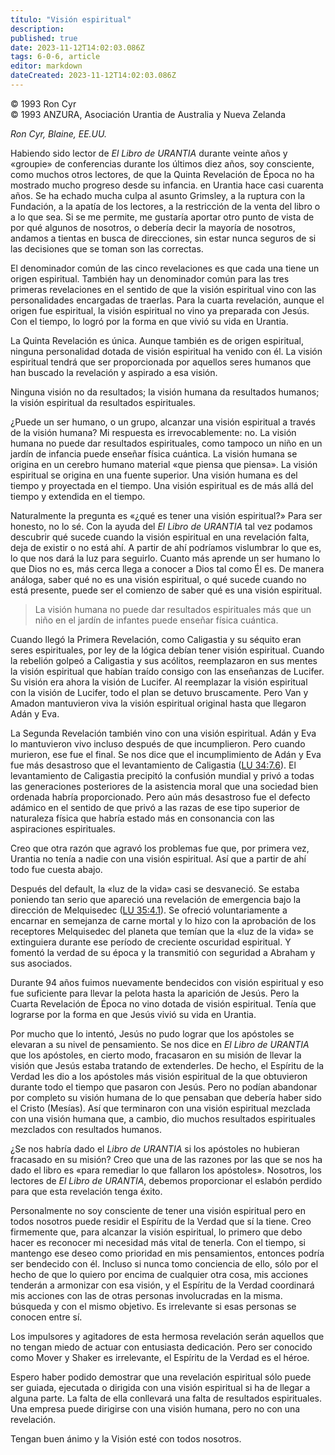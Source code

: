 ```yaml
---
título: "Visión espiritual"
description: 
published: true
date: 2023-11-12T14:02:03.086Z
tags: 6-0-6, article
editor: markdown
dateCreated: 2023-11-12T14:02:03.086Z
---
```


<p class="v-card v-sheet theme--light grey lighten-3 px-2 py-1">© 1993 Ron Cyr<br>© 1993 ANZURA, Asociación Urantia de Australia y Nueva Zelanda</p>


_Ron Cyr, Blaine, EE.UU._

Habiendo sido lector de _El Libro de URANTIA_ durante veinte años y «groupie» de conferencias durante los últimos diez años, soy consciente, como muchos otros lectores, de que la Quinta Revelación de Época no ha mostrado mucho progreso desde su infancia. en Urantia hace casi cuarenta años. Se ha echado mucha culpa al asunto Grimsley, a la ruptura con la Fundación, a la apatía de los lectores, a la restricción de la venta del libro o a lo que sea. Si se me permite, me gustaría aportar otro punto de vista de por qué algunos de nosotros, o debería decir la mayoría de nosotros, andamos a tientas en busca de direcciones, sin estar nunca seguros de si las decisiones que se toman son las correctas.

El denominador común de las cinco revelaciones es que cada una tiene un origen espiritual. También hay un denominador común para las tres primeras revelaciones en el sentido de que la visión espiritual vino con las personalidades encargadas de traerlas. Para la cuarta revelación, aunque el origen fue espiritual, la visión espiritual no vino ya preparada con Jesús. Con el tiempo, lo logró por la forma en que vivió su vida en Urantia.

La Quinta Revelación es única. Aunque también es de origen espiritual, ninguna personalidad dotada de visión espiritual ha venido con él. La visión espiritual tendrá que ser proporcionada por aquellos seres humanos que han buscado la revelación y aspirado a esa visión.

Ninguna visión no da resultados; la visión humana da resultados humanos; la visión espiritual da resultados espirituales.

¿Puede un ser humano, o un grupo, alcanzar una visión espiritual a través de la visión humana? Mi respuesta es irrevocablemente: no. La visión humana no puede dar resultados espirituales, como tampoco un niño en un jardín de infancia puede enseñar física cuántica. La visión humana se origina en un cerebro humano material «que piensa que piensa». La visión espiritual se origina en una fuente superior. Una visión humana es del tiempo y proyectada en el tiempo. Una visión espiritual es de más allá del tiempo y extendida en el tiempo.

Naturalmente la pregunta es «¿qué es tener una visión espiritual?» Para ser honesto, no lo sé. Con la ayuda del _El Libro de URANTIA_ tal vez podamos descubrir qué sucede cuando la visión espiritual en una revelación falta, deja de existir o no está ahí. A partir de ahí podríamos vislumbrar lo que es, lo que nos dará la luz para seguirlo. Cuanto más aprende un ser humano lo que Dios no es, más cerca llega a conocer a Dios tal como Él es. De manera análoga, saber qué no es una visión espiritual, o qué sucede cuando no está presente, puede ser el comienzo de saber qué es una visión espiritual.

> La visión humana no puede dar resultados espirituales más que un niño en el jardín de infantes puede enseñar física cuántica.

Cuando llegó la Primera Revelación, como Caligastia y su séquito eran seres espirituales, por ley de la lógica debían tener visión espiritual. Cuando la rebelión golpeó a Caligastia y sus acólitos, reemplazaron en sus mentes la visión espiritual que habían traído consigo con las enseñanzas de Lucifer. Su visión era ahora la visión de Lucifer. Al reemplazar la visión espiritual con la visión de Lucifer, todo el plan se detuvo bruscamente. Pero Van y Amadon mantuvieron viva la visión espiritual original hasta que llegaron Adán y Eva.

La Segunda Revelación también vino con una visión espiritual. Adán y Eva lo mantuvieron vivo incluso después de que incumplieron. Pero cuando murieron, ese fue el final. Se nos dice que el incumplimiento de Adán y Eva fue más desastroso que el levantamiento de Caligastia ([LU 34:7.6](/es/The_Urantia_Book/34#p7_6)). El levantamiento de Caligastia precipitó la confusión mundial y privó a todas las generaciones posteriores de la asistencia moral que una sociedad bien ordenada habría proporcionado. Pero aún más desastroso fue el defecto adámico en el sentido de que privó a las razas de ese tipo superior de naturaleza física que habría estado más en consonancia con las aspiraciones espirituales.

Creo que otra razón que agravó los problemas fue que, por primera vez, Urantia no tenía a nadie con una visión espiritual. Así que a partir de ahí todo fue cuesta abajo.

Después del default, la «luz de la vida» casi se desvaneció. Se estaba poniendo tan serio que apareció una revelación de emergencia bajo la dirección de Melquisedec ([LU 35:4.1](/es/The_Urantia_Book/35#p4_1)). Se ofreció voluntariamente a encarnar en semejanza de carne mortal y lo hizo con la aprobación de los receptores Melquisedec del planeta que temían que la «luz de la vida» se extinguiera durante ese período de creciente oscuridad espiritual. Y fomentó la verdad de su época y la transmitió con seguridad a Abraham y sus asociados.

Durante 94 años fuimos nuevamente bendecidos con visión espiritual y eso fue suficiente para llevar la pelota hasta la aparición de Jesús. Pero la Cuarta Revelación de Época no vino dotada de visión espiritual. Tenía que lograrse por la forma en que Jesús vivió su vida en Urantia.

Por mucho que lo intentó, Jesús no pudo lograr que los apóstoles se elevaran a su nivel de pensamiento. Se nos dice en _El Libro de URANTIA_ que los apóstoles, en cierto modo, fracasaron en su misión de llevar la visión que Jesús estaba tratando de extenderles. De hecho, el Espíritu de la Verdad les dio a los apóstoles más visión espiritual de la que obtuvieron durante todo el tiempo que pasaron con Jesús. Pero no podían abandonar por completo su visión humana de lo que pensaban que debería haber sido el Cristo (Mesías). Así que terminaron con una visión espiritual mezclada con una visión humana que, a cambio, dio muchos resultados espirituales mezclados con resultados humanos.

¿Se nos habría dado el _Libro de URANTIA_ si los apóstoles no hubieran fracasado en su misión? Creo que una de las razones por las que se nos ha dado el libro es «para remediar lo que fallaron los apóstoles». Nosotros, los lectores de _El Libro de URANTIA_, debemos proporcionar el eslabón perdido para que esta revelación tenga éxito.

Personalmente no soy consciente de tener una visión espiritual pero en todos nosotros puede residir el Espíritu de la Verdad que sí la tiene. Creo firmemente que, para alcanzar la visión espiritual, lo primero que debo hacer es reconocer mi necesidad más vital de tenerla. Con el tiempo, si mantengo ese deseo como prioridad en mis pensamientos, entonces podría ser bendecido con él. Incluso si nunca tomo conciencia de ello, sólo por el hecho de que lo quiero por encima de cualquier otra cosa, mis acciones tenderán a armonizar con esa visión, y el Espíritu de la Verdad coordinará mis acciones con las de otras personas involucradas en la misma. búsqueda y con el mismo objetivo. Es irrelevante si esas personas se conocen entre sí.

Los impulsores y agitadores de esta hermosa revelación serán aquellos que no tengan miedo de actuar con entusiasta dedicación. Pero ser conocido como Mover y Shaker es irrelevante, el Espíritu de la Verdad es el héroe.

Espero haber podido demostrar que una revelación espiritual sólo puede ser guiada, ejecutada o dirigida con una visión espiritual si ha de llegar a alguna parte. La falta de ella conllevará una falta de resultados espirituales. Una empresa puede dirigirse con una visión humana, pero no con una revelación.

Tengan buen ánimo y la Visión esté con todos nosotros.

